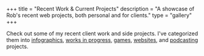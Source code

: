 +++
title = "Recent Work & Current Projects"
description = "A showcase of Rob's recent web projects, both personal and for clients."
type = "gallery"
+++

Check out some of my recent client work and side projects. I've categorized them into [infographics](/categories/infographic 'infographics'), [works in progress](/categories/work-in-progress 'works in progress'), [games](/categories/game 'game'), [websites](/categories/website 'websites'), and [podcasting](/categories/podcasting 'podcasting') projects.